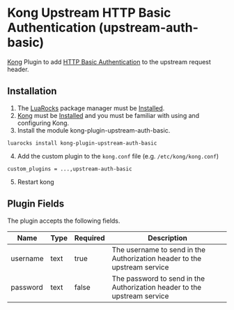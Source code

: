 # Kong Upstream HTTP Basic Authentication (upstream-auth-basic)

[Kong](https://getkong.org) Plugin to add [HTTP Basic Authentication](https://tools.ietf.org/html/rfc2617#section-2) to the upstream request header.

## Installation

1. The [LuaRocks](http://luarocks.org) package manager must be [Installed](https://github.com/luarocks/luarocks/wiki/Download).
2. [Kong](https://getkong.org) must be [Installed](https://getkong.org/install/) and you must be familiar with using and configuring Kong.
3. Install the module kong-plugin-upstream-auth-basic.
```
luarocks install kong-plugin-upstream-auth-basic
```
4. Add the custom plugin to the `kong.conf` file (e.g. `/etc/kong/kong.conf`)
```
custom_plugins = ...,upstream-auth-basic
```
5. Restart kong

## Plugin Fields
The plugin accepts the following fields.

|Name    |Type|Required|Description                                                             |
|--------|----|--------|------------------------------------------------------------------------|
|username|text|true    |The username to send in the Authorization header to the upstream service|
|password|text|false   |The password to send in the Authorization header to the upstream service|
